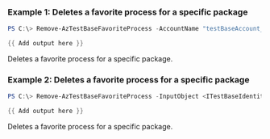 ### Example 1: Deletes a favorite process for a specific package
```powershell
PS C:\> Remove-AzTestBaseFavoriteProcess -AccountName "testBaseAccount_kaifa" -PackageName "package2_kaifa-1.0" -ResourceGroupName "testbase_rg" -ResourceName "favoriteProcess0831_test" 

{{ Add output here }}
```

Deletes a favorite process for a specific package.

### Example 2: Deletes a favorite process for a specific package
```powershell
PS C:\> Remove-AzTestBaseFavoriteProcess -InputObject <ITestBaseIdentity>

{{ Add output here }}
```

Deletes a favorite process for a specific package.

